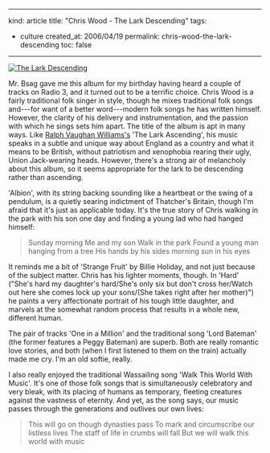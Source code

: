 -----
kind: article
title: "Chris Wood - The Lark Descending"
tags:
- culture
created_at: 2006/04/19
permalink: chris-wood-the-lark-descending
toc: false
-----

<p class="img-shadow"><a href="http://www.amazon.co.uk/exec/obidos/ASIN/B0009UNB4S/butshesagirl-21/" title="Click to view item at Amazon"><img src="http://images-eu.amazon.com/images/P/B0009UNB4S.02.MZZZZZZZ.jpg" alt="The Lark Descending" /></a></p>

<p>Mr. Bsag gave me this album for my birthday having heard a couple of tracks on Radio 3, and it turned out to be a terrific choice. Chris Wood is a fairly traditional folk singer in style, though he mixes traditional folk songs and---for want of a better word---modern folk songs he has written himself. However, the clarity of his delivery and instrumentation, and the passion with which he sings sets him apart. The title of the album is apt in many ways. Like <a href="http://www.rvwsociety.com/">Ralph Vaughan Williams's</a> 'The Lark Ascending', his music speaks in a subtle and unique way about England as a country and what it means to be British, without patriotism and xenophobia rearing their ugly, Union Jack-wearing heads. However, there's a strong air of melancholy about this album, so it seems appropriate for the lark to be descending rather than ascending.</p>


<p>'Albion', with its string backing sounding like a heartbeat or the swing of a pendulum, is a quietly searing indictment of Thatcher's Britain, though I'm afraid that it's just as applicable today. It's the true story of Chris walking in the park with his son one day and finding a young lad who had hanged himself:</p>

<blockquote>
<p>
Sunday morning
Me and my son
Walk in the park
Found a young man hanging from a tree
His hands by his sides morning sun in his eyes
</p>
</blockquote>

<p>It reminds me a bit of 'Strange Fruit' by Billie Holiday, and not just because of the subject matter. Chris has his lighter moments, though. In 'Hard' ("She's hard my daughter's hard/She's only six but don't cross her/Watch out here she comes lock up your sons/(She takes right after her mother)") he paints a very affectionate portrait of his tough little daughter, and marvels at the somewhat random process that results in a whole new, different human.</p>

<p>The pair of tracks 'One in a Million' and the traditional song 'Lord Bateman' (the former features a Peggy Bateman) are superb. Both are really romantic love stories, and both (when I first listened to them on the train) actually made me cry. I'm an old softie, really.</p>

<p>I also really enjoyed the traditional Wassailing song 'Walk This World With Music'. It's one of those folk songs that is simultaneously celebratory and very bleak, with its placing of humans as temporary, fleeting creatures against the vastness of eternity. And yet, as the song says, our music passes through the generations and outlives our own lives:</p>

<blockquote>
<p>
This will go on though dynasties pass
To mark and circumscribe our listless lives
The staff of life in crumbs will fall
But we will walk this world with music
</p>
</blockquote>

